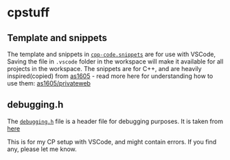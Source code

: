 # cpstuff #
## Template and snippets ##
The template and snippets in [```cpp-code.snippets```](cpp-code.snippets) are for use with VSCode, Saving the file in ```.vscode``` folder in the workspace will make it available for all projects in the workspace. The snippets are for C++, and are heavily inspired(copied) from [as1605](https://github.com/as1605/) - read more here for understanding how to use them: [as1605/privateweb](https://github.com/as1605/privateweb/tree/master/setup)

## debugging.h ##
The [```debugging.h```](debugging.h) file is a header file for debugging purposes. It is taken from [here](https://gist.github.com/SansPapyrus683/61b65d4d7ec223b48ebf5c3bb382ba8d)

This is for my CP setup with VSCode, and might contain errors. If you find any, please let me know.
